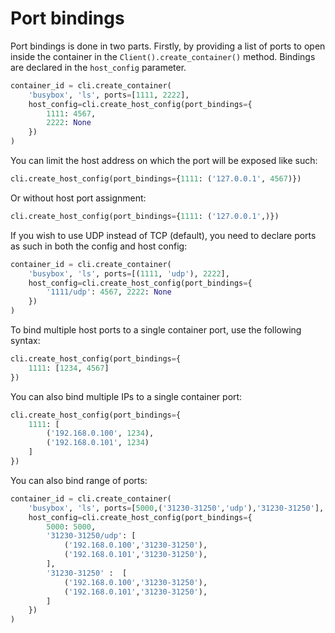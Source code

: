 # Port bindings
Port bindings is done in two parts. Firstly, by providing a list of ports to
open inside the container in the `Client().create_container()` method.
Bindings are declared in the `host_config` parameter.

```python
container_id = cli.create_container(
    'busybox', 'ls', ports=[1111, 2222],
    host_config=cli.create_host_config(port_bindings={
        1111: 4567,
        2222: None
    })
)
```


You can limit the host address on which the port will be exposed like such:

```python
cli.create_host_config(port_bindings={1111: ('127.0.0.1', 4567)})
```

Or without host port assignment:

```python
cli.create_host_config(port_bindings={1111: ('127.0.0.1',)})
```

If you wish to use UDP instead of TCP (default), you need to declare ports
as such in both the config and host config:

```python
container_id = cli.create_container(
	'busybox', 'ls', ports=[(1111, 'udp'), 2222],
    host_config=cli.create_host_config(port_bindings={
        '1111/udp': 4567, 2222: None
    })
)
```

To bind multiple host ports to a single container port, use the following syntax:

```python
cli.create_host_config(port_bindings={
    1111: [1234, 4567]
})
```

You can also bind multiple IPs to a single container port:

```python
cli.create_host_config(port_bindings={
    1111: [
        ('192.168.0.100', 1234),
        ('192.168.0.101', 1234)
    ]
})
```

You can also bind range of ports:
```python
container_id = cli.create_container(
    'busybox', 'ls', ports=[5000,('31230-31250','udp'),'31230-31250'],
    host_config=cli.create_host_config(port_bindings={
        5000: 5000,
        '31230-31250/udp': [ 
            ('192.168.0.100','31230-31250'),
            ('192.168.0.101','31230-31250'),
        ],
        '31230-31250' :  [ 
            ('192.168.0.100','31230-31250'),
            ('192.168.0.101','31230-31250'),
        ]
    })
)
```
